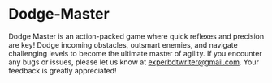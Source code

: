 # Dodge-Master
Dodge Master is an action-packed game where quick reflexes and precision are key! Dodge incoming obstacles, outsmart enemies, and navigate challenging levels to become the ultimate master of agility. If you encounter any bugs or issues, please let us know at experbdtwriter@gmail.com. Your feedback is greatly appreciated!

